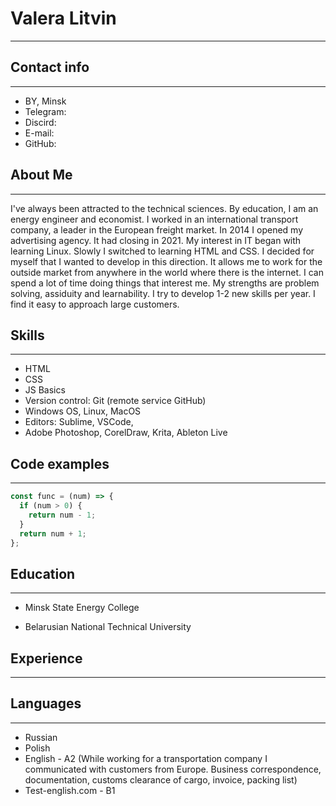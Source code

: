 # Valera Litvin
----------------

## Contact info
------------------
* BY, Minsk
* Telegram: 
* Discird: 
* E-mail: 
* GitHub:

## About Me
------------
I've always been attracted to the technical sciences. By education, I am an energy engineer and economist. I worked in an international transport company, a leader in the European freight market.
In 2014 I opened my advertising agency. It had closing in 2021.
My interest in IT began with learning Linux. Slowly I switched to learning HTML and CSS. I decided for myself that I wanted to develop in this direction. It allows me to work for the outside market from anywhere in the world where there is the internet.
I can spend a lot of time doing things that interest me. 
My strengths are problem solving, assiduity and learnability. I try to develop 1-2 new skills per year. I find it easy to approach large customers.

## Skills
------------
* HTML
* CSS
* JS Basics
* Version control: Git (remote service GitHub)
* Windows OS, Linux, MacOS
* Editors: Sublime, VSCode,
* Adobe Photoshop, CorelDraw, Krita, Ableton Live

## Code examples
------------------
```javascript
const func = (num) => {
  if (num > 0) {
    return num - 1;
  }
  return num + 1;
};
```

## Education
------------------
* Minsk State Energy College

* Belarusian National Technical University


## Experience
------------------


## Languages
------------------
* Russian
* Polish
* English - A2 (While working for a transportation company I communicated with customers from Europe. Business correspondence, documentation, customs clearance of cargo, invoice, packing list)
* Test-english.com - B1